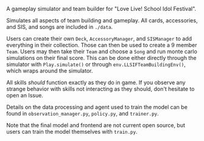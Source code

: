 A gameplay simulator and team builder for "Love Live! School Idol Festival".

Simulates all aspects of team building and gameplay. All cards, accessories, and SIS, and songs are included in `./data`.

Users can create their own `Deck`, `AccessoryManager`, and `SISManager` to add everything in their collection. Those can then be used to create a 9 member `Team`.
Users may then take their `Team` and choose a `Song` and run monte carlo simulations on their final score. This can be done either directly through the simulator with `Play.simulate()` or through `env.LLSIFTeamBuildingEnv()`, which wraps around the simulator.

All skills *should* function exactly as they do in game. If you observe any strange behavior with skills not interacting as they should, don't hesitate to open an Issue.

Details on the data processing and agent used to train the model can be found in `observation_manager.py`, `policy.py`, and `trainer.py`.




Note that the final model and frontend are not current open source, but users can train the model themselves with `train.py`.
